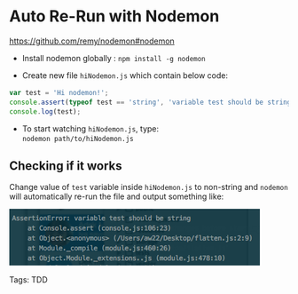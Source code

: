 # Auto Re-Run with Nodemon

https://github.com/remy/nodemon#nodemon

- Install nodemon globally : `npm install -g nodemon`

- Create new file `hiNodemon.js` which contain below code:
```js
var test = 'Hi nodemon!';
console.assert(typeof test == 'string', 'variable test should be string');
console.log(test);
```

- To start watching `hiNodemon.js`, type:  
  `nodemon path/to/hiNodemon.js`

## Checking if it works
Change value of `test` variable inside `hiNodemon.js` to non-string and `nodemon` will automatically re-run the file and output something like:

![nodemon-assertion-error](../images/nodemon-assertion-error.png)

Tags: TDD